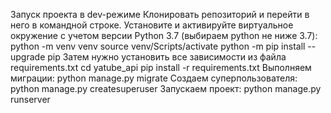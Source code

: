 Запуск проекта в dev-режиме
Клонировать репозиторий и перейти в него в командной строке.
Установите и активируйте виртуальное окружение c учетом версии Python 3.7 (выбираем python не ниже 3.7):
python -m venv venv
source venv/Scripts/activate
python -m pip install --upgrade pip
Затем нужно установить все зависимости из файла requirements.txt
cd yatube_api
pip install -r requirements.txt
Выполняем миграции:
python manage.py migrate
Создаем суперпользователя:
python manage.py createsuperuser
Запускаем проект:
python manage.py runserver